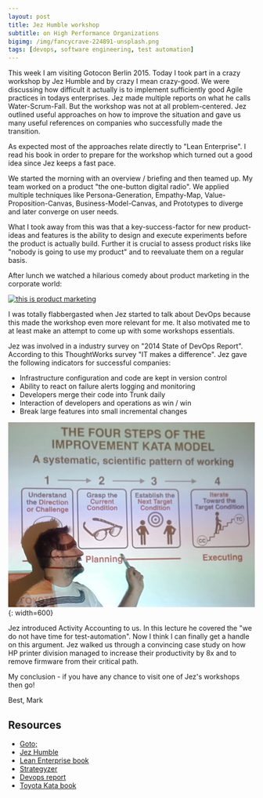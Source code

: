 ```yaml
---
layout: post
title: Jez Humble workshop
subtitle: on High Performance Organizations
bigimg: /img/fancycrave-224891-unsplash.png
tags: [devops, software engineering, test automation]
---
```


This week I am visiting Gotocon Berlin 2015. Today I took part in a crazy workshop by Jez Humble and by crazy I mean crazy-good. We were discussing how difficult it actually is to implement sufficiently good Agile practices in todays enterprises. Jez made multiple reports on what he calls Water-Scrum-Fall. But the workshop was not at all problem-centered. Jez outlined useful approaches on how to improve the situation and gave us many useful references on companies who successfully made the transition. 

As expected most of the approaches relate directly to "Lean Enterprise". I read his book in order to prepare for the workshop which turned out a good idea since Jez keeps a fast pace.

We started the morning with an overview / briefing and then teamed up. My team worked on a product "the one-button digital radio". We applied multiple techniques like Persona-Generation, Empathy-Map, Value-Proposition-Canvas, Business-Model-Canvas, and Prototypes to diverge and later converge on user needs.

What I took away from this was that a key-success-factor for new product-ideas and features is the ability to design and execute experiments before the product is actually build. Further it is crucial to assess product risks like "nobody is going to use my product" and to reevaluate them on a regular basis.

After lunch we watched a hilarious comedy about product marketing in the corporate world:

[![this is product marketing](https://img.youtube.com/vi/czYDshjmys4/0.jpg)](https://www.youtube.com/watch?v=czYDshjmys4)

I was totally flabbergasted when Jez started to talk about DevOps because this made the workshop even more relevant for me. It also motivated me to at least make an attempt to come up with some workshops essentials.

Jez was involved in a industry survey on "2014 State of DevOps Report". According to this ThoughtWorks survey "IT makes a difference". Jez gave the following indicators for successful companies:

* Infrastructure configuration and code are kept in version control
* Ability to react on failure alerts logging and monitoring
* Developers merge their code into Trunk daily
* Interaction of developers and operations as win / win
* Break large features into small incremental changes

![Toyota Improvement Kata](/media/jez_humble_workshop/improvement_kata.png){: width=600}

Jez introduced Activity Accounting to us. In this lecture he covered the "we do not have time for test-automation". Now I think I can finally get a handle on this argument. Jez walked us through a convincing case study on how HP printer division managed to increase their productivity by 8x and to remove firmware from their critical path.

My conclusion - if you have any chance to visit one of Jez's workshops then go!

Best,
Mark


## Resources

* [Goto;](http://gotocon.com/)
* [Jez Humble](http://jezhumble.net/)
* [Lean Enterprise book](http://www.amazon.com/gp/product/1449368425)
* [Strategyzer](https://strategyzer.com/canvas)
* [Devops report](https://puppetlabs.com/2014-devops-report)
* [Toyota Kata book](http://www.amazon.com/Toyota-Kata-Managing-Improvement-Adaptiveness-ebook/dp/B002NPC0Q2)
